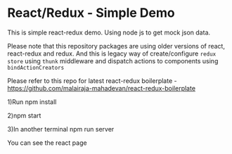 # React/Redux - Simple Demo

This is simple react-redux demo. Using node js to get mock json data.

Please note that this repository packages are using older versions of react, react-redux and redux.
And this is legacy way of create/configure `redux store` using `thunk` middleware and dispatch actions to components using `bindActionCreators`

Please refer to this repo for latest react-redux boilerplate - https://github.com/malairaja-mahadevan/react-redux-boilerplate

1)Run npm install

2)npm start

3)In another terminal npm run server

You can see the react page
